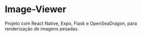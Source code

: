 # Image-Viewer
Projeto com React Native, Expo, Flask e OpenSeaDragon, para renderização de imagens pesadas.
